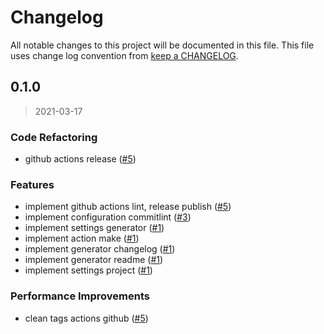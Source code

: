 # Changelog

All notable changes to this project will be documented in this file. This file uses change log convention from [keep a CHANGELOG](http://keepachangelog.com/en/0.3.0/).

<a name="0.1.0"></a>

## 0.1.0

> 2021-03-17

### Code Refactoring

- github actions release ([#5](https://github.com/hadenlabs/commitlint-config/issues/5))

### Features

- implement github actions lint, release publish ([#5](https://github.com/hadenlabs/commitlint-config/issues/5))
- implement configuration commitlint ([#3](https://github.com/hadenlabs/commitlint-config/issues/3))
- implement settings generator ([#1](https://github.com/hadenlabs/commitlint-config/issues/1))
- implement action make ([#1](https://github.com/hadenlabs/commitlint-config/issues/1))
- implement generator changelog ([#1](https://github.com/hadenlabs/commitlint-config/issues/1))
- implement generator readme ([#1](https://github.com/hadenlabs/commitlint-config/issues/1))
- implement settings project ([#1](https://github.com/hadenlabs/commitlint-config/issues/1))

### Performance Improvements

- clean tags actions github ([#5](https://github.com/hadenlabs/commitlint-config/issues/5))
